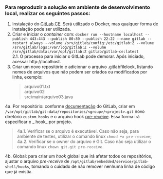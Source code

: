 ### Para reproduzir a solução em ambiente de desenvolvimento local, realizar os seguintes passos:
1. Instalação do [GitLab CE](https://about.gitlab.com/installation/). Será utilizado o Docker, mas qualquer forma de instalação pode ser utilizada.
2. Criar e iniciar o _container_  com:
`docker run --hostname localhost --publish 443:443 --publish 80:80 --publish 22:22 --name gitlab --restart always --volume /srv/gitlab/config:/etc/gitlab:Z --volume /srv/gitlab/logs:/var/log/gitlab:Z --volume /srv/gitlab/data:/var/opt/gitlab:Z gitlab/gitlab-ce:latest`  
    2.1. O processo para iniciar o GitLab pode demorar. Após iniciado, acessar http://localhost.
3. Criar um novo repositório e adicionar o arquivo .gitlabfilelock, listando nomes de arquivos que não podem ser criados ou modificados por linha, exemplo:
    > arquivo01.txt  
    > arquivo02  
    > src/main/arquivo03.java  
    
4a. Por repositório: conforme [documentação](https://docs.gitlab.com/ee/administration/custom_hooks.html) do GitLab, criar em `/var/opt/gitlab/git-data/repositories/<group>/<project>.git` novo diretório `custom_hooks` e o arquivo hook [pre-receive](pre-receive). Essa forma irá especificar o _ hook_ por projeto.
> 4a.1. Verificar se o arquivo é executável. Caso não seja, para ambiente de testes, utilizar o comando linux `chmod +x pre-receive`;
> 4a.2. Verificar se o owner do arquivo é Git. Caso não seja utilizar o comando linux `chown git.git pre-receive`.  

4b. Global: para criar um _hook_ global que irá afetar todos os repositórios, ajustar o arquivo _pre-receive_ de `/opt/gitlab/embedded/service/gitlab-shell/hooks`, tomando o cuidado de não remover nenhuma linha de código que já existia.
